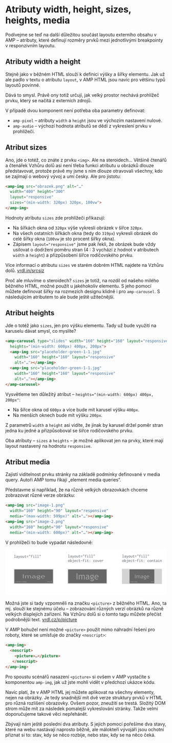 # Atributy width, height, sizes, heights, media

Podívejme se teď na další důležitou součást layoutu externího obsahu v AMP – atributy, které definují rozměry prvků mezi jednotlivými breakpointy v responzivním layoutu.

## Atributy width a height

Stejně jako v běžném HTML slouží k definici výšky a šířky elementu. Jak už ale padlo v textu o atributu `layout`, v AMP HTML jsou navíc pro většinu typů layoutů povinné.

Dává to smysl. Právě ony totiž určují, jak velký prostor nechává prohlížeč prvku, který se načítá z externích zdrojů.

V případě dvou komponent není potřeba oba parametry definovat:

* `amp-pixel` – atributy `width` a `height` jsou ve výchozím nastavení nulové.
* `amp-audio` – výchozí hodnota atributů se dědí z vykreslení prvku v prohlížeči.

## Atribut sizes

Ano, jde o totéž, co znáte z prvku `<img>`. Ale na steroidech… Většině čtenářů a čtenářek Vzhůru dolů asi není třeba funkci atributu u obrázků dlouze představovat, protože právě my jsme s ním dlouze otravovali všechny, kdo se zajímají o webový vývoj a umí česky. Ale pro jistotu:

```html
<amp-img src="obrazek.png" alt="…"
  width="400" height="300"
  layout="responsive"
  sizes="(min-width: 320px) 320px, 100vw">
</amp-img>
```

Hodnoty atributu `sizes` zde prohlížeči přikazují:

* Na šířkách okna od `320px` výše vykresli obrázek v šířce `320px`.
* Na všech ostatních šířkách okna (tedy do `319px`) vykresli obrázek do celé šířky okna (`100vw` je sto procent šířky okna).
* Zápisem  `layout="responsive"` jsme pak řekli, že obrázek bude vždy usilovat o dodržení poměru stran (4 : 3 vychází z hodnot v atributech `width` a `height`) a přizpůsobení šířce rodičovského prvku.

Více informací o atributu `sizes` ve starém dobrém HTML najdete na Vzhůru dolů. [vrdl.in/srcsiz](https://www.vzhurudolu.cz/prirucka/srcset-sizes)

Proč ale mluvíme o steroidech? `sizes` je totiž, na rozdíl od našeho milého běžného HTML, možné použít u jakéhokoliv elementu. S  jeho pomocí můžete definovat šířky na rozmezích designu klidně i pro `amp-carousel`. S následujícím atributem to ale bude ještě užitečnější.

## Atribut heights

Jde o totéž jako `sizes`, jen pro výšku elementu. Tady už bude využití na karuselu dávat smysl, co myslíte?

```html
<amp-carousel type="slides" width="160" height="160" layout="responsive"
  heights="(min-width: 600px) 400px, 200px">
  <amp-img src="placeholder-green-1-1.jpg"
    width="160" height="160" layout="responsive"
    alt="…"></amp-img>
  <amp-img src="placeholder-green-1-1.jpg"
    width="160" height="160" layout="responsive"
    alt="…"></amp-img>
</amp-carousel>
```

Vysvětleme ten důležitý atribut – `heights="(min-width: 600px) 400px, 200px"`:

* Na šířce okna od `600px` a více bude mít karusel výšku `400px`.
* Na menších oknech bude mít výšku `200px`.

Z parametrů `width` a `height` asi vidíte, že jinak by karusel držel poměr stran jedna ku jedné a přizpůsoboval se šířce rodičovského prvku.

Oba atributy – `sizes` a `heights` – je možné aplikovat jen na prvky, které mají layout nastavený na hodnotu `responsive`.

## Atribut media

Zajistí viditelnost prvku stránky na základě podmínky definované v media query. Autoři AMP tomu říkají „element media queries“.

Představme si například, že na různě velkých obrazovkách chceme zobrazovat různé verze obrázku:

```html
<amp-img src="image-1.png"
  width="160" height="90" layout="responsive"
  media="(max-width: 599px)" alt="…"></amp-img>
<amp-img src="image-2.png"
  width="160" height="90" layout="responsive"
  media="(min-width: 600px)" alt="…"></amp-img>
```

V prohlížeči to bude vypadat následovně:

![AMP layout media](../dist/images/original/vdamp/amp-layout-6.png)

Možná jste si tady vzpomněli na značku `<picture>` z běžného HTML. Ano, ta mj. slouží ke stejnému účelu – zobrazování různých verzí obrázků na různě velkých displejích zařízení. Na Vzhůru dolů si o tomto tagu můžete přečíst podrobnější text. [vrdl.cz/p/picture](https://www.vzhurudolu.cz/prirucka/picture)

V AMP bohužel není možné `<picture>` použít mimo náhradní řešení pro roboty, které se umísťuje do značky `<noscript>`:

```html
<amp-img>
  <noscript>
    <picture>…</picture>
   </noscript>
</amp-img>
```

Pro spoustu scénářů nasazení `<picture>` si ovšem v AMP vystačíte s komponentou `amp-img`, jak už jste mohli vidět v předchozí ukázce kódu.

Navíc platí, že v AMP HTML jej můžete aplikovat na všechny elementy, nejen na obrázky. Je tedy snadnější mít dvě verze struktury prvků v HTML pro různá rozlišení obrazovky. Ovšem pozor, zneužití se trestá. Složitý DOM strom může mít za následek pomalejší vykreslování stránky. Takže velmi doporučujeme takové věci nepřehánět.

Zbývají nám ještě poslední dva atributy. S jejich pomocí pořešíme dva stavy, které na webu nastávají naprosto běžně, ale málokteří vývojáři jsou ochotní přiznat si to: stav, kdy se něco rozbije, nebo stav, kdy se na něco čeká.
